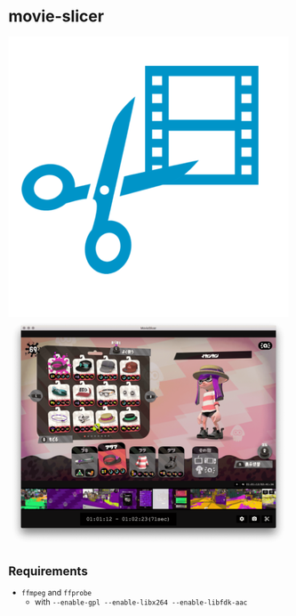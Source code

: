 # movie-slicer

![MovieSlicer](./assets/img/icon.png)
![MovieSlicer](./assets/img/app.png)

## Requirements

- `ffmpeg` and `ffprobe`
  - with `--enable-gpl --enable-libx264 --enable-libfdk-aac`
